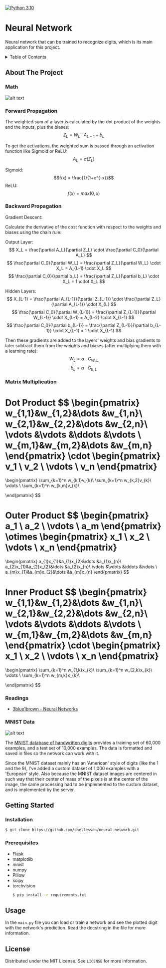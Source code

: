 [![Python 3.10](https://img.shields.io/badge/python-3.10-blue.svg)](https://www.python.org/downloads/)

# Neural Network

Neural network that can be trained to recognize digits, which is its main application for this project.


<details>
  <summary>Table of Contents</summary>
  <ol>
    <li>
        <a href="#about-the-project">About The Project</a>
        <ul>
            <li>
                <a href="#neural-networks">Math</a>
                <ul>
                    <li><a href="#forward-ropagation">Forward Propagation</a></li>
                    <li><a href="#backward-propagation">Backward Propagation</a></li>
                    <li><a href="#matrix-multiplication">Matrix Multiplication</a></li>
                    <li><a href="#readings">Readings</a></li>
                </ul>
            </li>
            <li><a href="#mnist-data">MNIST Data</a></li>
      </ul>
    </li>
    <li>
      <a href="#getting-started">Getting Started</a>
      <ul>
        <li><a href="#installation">Installation</a></li>
        <li><a href="#prerequisites">Prerequisites</a></li>
      </ul>
    </li>
    <li><a href="#usage">Usage</a></li>
    <li><a href="#license">License</a></li>
  </ol>
</details>


## About The Project

### Math
![alt text](https://www.mdpi.com/BDCC/BDCC-02-00016/article_deploy/html/images/BDCC-02-00016-g001.png)


### Forward Propagation
The weighted sum of a layer is calculated by the dot product of the weights and the inputs, plus the biases:
$$
Z_L = W_L \cdot A_{L-1} + b_L
$$

To get the activations, the weighted sum is passed through an activation function like Sigmoid or ReLU:
$$
A_L = \sigma(Z_L)
$$



Sigmoid: $$f(x) = \frac{1}{1+e^{-x}}$$
ReLU: $$f(x) = max(0, x)$$

### Backward Propagation 
Gradient Descent:

Calculate the derivative of the cost function with respect to the weights and biases using the chain rule:

Output Layer:
$$
X_L = \frac{\partial A_L}{\partial Z_L} \cdot \frac{\partial C_0}{\partial A_L}
$$
$$
\frac{\partial C_0}{\partial W_L} = \frac{\partial Z_L}{\partial W_L} \cdot X_L = A_{L-1} \cdot X_L
$$
$$
\frac{\partial C_0}{\partial b_L} = \frac{\partial Z_L}{\partial b_L} \cdot X_L = 1 \cdot X_L
$$

Hidden Layers:
$$
X_{L-1} = \frac{\partial A_{L-1}}{\partial Z_{L-1}} \cdot \frac{\partial Z_L}{\partial A_{L-1}} \cdot X_{L}
$$
$$
\frac{\partial C_0}{\partial W_{L-1}} = \frac{\partial Z_{L-1}}{\partial W_{L-1}} \cdot X_{L-1} = A_{L-2} \cdot X_{L-1}
$$
$$
\frac{\partial C_0}{\partial b_{L-1}} = \frac{\partial Z_{L-1}}{\partial b_{L-1}} \cdot X_{L-1} = 1 \cdot X_{L-1}
$$

Then these gradients are added to the layers' weights and bias gradients to later subtract them from the weights and biases (after multiplying them with a learning rate):
$$ W_L = \alpha \cdot G_{W, L} $$
$$ b_L = \alpha \cdot G_{b, L} $$

### Matrix Multiplication
Dot Product
$$
\begin{pmatrix}
w_{1,1}&w_{1,2}&\dots &w_{1,n}\\
w_{2,1}&w_{2,2}&\dots &w_{2,n}\\
\vdots &\vdots &\ddots &\vdots \\
w_{m,1}&w_{m,2}&\dots &w_{m,n}
\end{pmatrix}
\cdot
\begin{pmatrix}
v_1 \\
v_2 \\
\vdots \\
v_n
\end{pmatrix}
=
\begin{pmatrix}
\sum_{k=1}^n w_{k,1}v_{k}\\
\sum_{k=1}^n w_{k,2}v_{k}\\
\vdots \\
\sum_{k=1}^n w_{k,m}v_{k}\\

\end{pmatrix}
$$


Outer Product
$$
\begin{pmatrix}
a_1 \\
a_2 \\
\vdots \\
a_m
\end{pmatrix}
\otimes
\begin{pmatrix}
x_1 \\
x_2 \\
\vdots \\
x_n
\end{pmatrix}
=
\begin{pmatrix}
a_{1}x_{1}&a_{1}x_{2}&\dots &a_{1}x_{n}\\
a_{2}x_{1}&a_{2}x_{2}&\dots &a_{2}x_{n}\\
\vdots &\vdots &\ddots &\vdots \\
a_{m}x_{1}&a_{m}x_{2}&\dots &a_{m}x_{n}
\end{pmatrix}
$$

Inner Product
$$
\begin{pmatrix}
w_{1,1}&w_{1,2}&\dots &w_{1,n}\\
w_{2,1}&w_{2,2}&\dots &w_{2,n}\\
\vdots &\vdots &\ddots &\vdots \\
w_{m,1}&w_{m,2}&\dots &w_{m,n}
\end{pmatrix}
\cdot
\begin{pmatrix}
x_1 \\
x_2 \\
\vdots \\
x_n
\end{pmatrix}
=
\begin{pmatrix}
\sum_{k=1}^n w_{1,k}x_{k}\\
\sum_{k=1}^n w_{2,k}x_{k}\\
\vdots \\
\sum_{k=1}^n w_{m,k}x_{k}\\

\end{pmatrix}
$$

### Readings
* [3blue1brown - Neural Networks](https://www.3blue1brown.com/topics/neural-networks)


### MNIST Data
![alt text](https://upload.wikimedia.org/wikipedia/commons/2/27/MnistExamples.png)

The [MNIST database of handwritten digits](http://yann.lecun.com/exdb/mnist/) provides a training set of 60,000 examples, and a test set of 10,000 examples.
The data is formatted and saved in files so the network can work with it.

Since the MNIST dataset mainly has an 'American' style of digits (like the 1 and the 9), I've added a custom dataset of 1,000 examples with a 'European' style.
Also because the MNIST dataset images are centered in such way that their center of mass of the pixels is at the center of the image, the same processing had to be implemented to the custom dataset, and is implemented by the server.


## Getting Started

### Installation
```sh
$ git clone https://github.com/dnellessen/neural-network.git
```

### Prerequisites
* Flask
* matplotlib
* mnist
* numpy
* Pillow
* scipy
* torchvision
    ```bash
    $ pip install -r requirements.txt
    ```


## Usage
In the `main.py` file you can load or train a network and see the plotted digit with the network's prediction. Read the docstring in the file for more information.


## License
Distributed under the MIT License. See `LICENSE` for more information.
